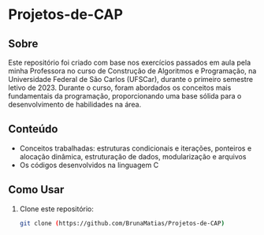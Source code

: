 # Projetos-de-CAP

## Sobre

Este repositório foi criado com base nos exercícios passados em aula pela minha Professora no curso de Construção de Algoritmos e Programação, na Universidade Federal de São Carlos (UFSCar), durante o primeiro semestre letivo de 2023. Durante o curso, foram abordados os conceitos mais fundamentais da programação, proporcionando uma base sólida para o desenvolvimento de habilidades na área.

## Conteúdo
- Conceitos trabalhadas: estruturas condicionais e iterações, ponteiros e alocação dinâmica, estruturação de dados, modularização e arquivos
- Os códigos desenvolvidos na linguagem C

## Como Usar

1. Clone este repositório:
   ```bash
   git clone (https://github.com/BrunaMatias/Projetos-de-CAP)
